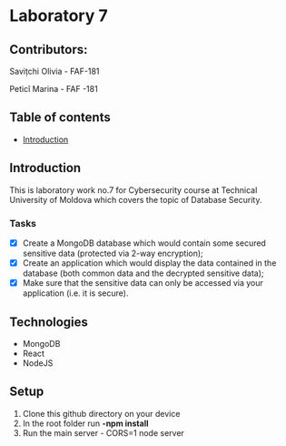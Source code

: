 # Laboratory 7 
## Contributors:
Savițchi Olivia - FAF-181

Peticî Marina - FAF -181

## Table of contents
* [Introduction](#introduction)
## Introduction

This is laboratory work no.7 for Cybersecurity course at Technical University of Moldova which covers the topic of Database Security.

### Tasks
- [x] Create a MongoDB database which would contain some secured sensitive data (protected
via 2-way encryption);
- [x] Create an application which would display the data contained in the database (both
common data and the decrypted sensitive data);
- [x] Make sure that the sensitive data can only be accessed via your application (i.e. it is
secure).

## Technologies

* MongoDB
* React
* NodeJS

## Setup

1. Clone this github directory on your device
2. In the root folder run **-npm install**
3. Run the main server - CORS=1 node server

